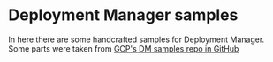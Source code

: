 # Deployment Manager samples

In here there are some handcrafted samples for Deployment Manager. Some parts were taken from [GCP's DM samples repo in GitHub](https://github.com/GoogleCloudPlatform/deploymentmanager-samples)
